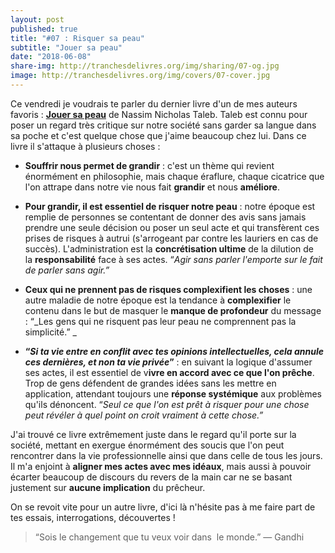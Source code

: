 ```yaml
---
layout: post
published: true
title: "#07 : Risquer sa peau"
subtitle: "Jouer sa peau"
date: "2018-06-08"
share-img: http://tranchesdelivres.org/img/sharing/07-og.jpg
image: http://tranchesdelivres.org/img/covers/07-cover.jpg
---
```


Ce vendredi je voudrais te parler du dernier livre d'un de mes auteurs favoris : **[Jouer sa peau](https://amzn.to/2I4Wu6c)** de Nassim Nicholas Taleb. Taleb est connu pour poser un regard très critique sur notre société sans garder sa langue dans sa poche et c'est quelque chose que j'aime beaucoup chez lui. Dans ce livre il s'attaque à plusieurs choses : 

- **Souffrir nous permet de grandir** : c'est un thème qui revient énormément en philosophie, mais chaque éraflure, chaque cicatrice que l'on attrape dans notre vie nous fait **grandir** et nous **améliore**.    

- **Pour grandir, il est essentiel de risquer notre peau** : notre époque est remplie de personnes se contentant de donner des avis sans jamais prendre une seule décision ou poser un seul acte et qui transfèrent ces prises de risques à autrui (s'arrogeant par contre les lauriers en cas de succès). L'administration est la **concrétisation ultime** de la dilution de la **responsabilité** face à ses actes. “_Agir sans parler l'emporte sur le fait de parler sans agir.”_  

- **Ceux qui ne prennent pas de risques complexifient les choses** : une autre maladie de notre époque est la tendance à **complexifier** le contenu dans le but de masquer le **manque de profondeur** du message : “_Les gens qui ne risquent pas leur peau ne comprennent pas la simplicité.”  _
- **“_Si ta vie entre en conflit avec tes opinions intellectuelles, cela annule ces dernières, et non ta vie privée_”** : en suivant la logique d'assumer ses actes, il est essentiel de v**ivre en accord avec ce que l'on prêche**. Trop de gens défendent de grandes idées sans les mettre en application, attendant toujours une **réponse systémique** aux problèmes qu'ils dénoncent. “_Seul ce que l'on est prêt à risquer pour une chose peut révéler à quel point on croit vraiment à cette chose.”_

J'ai trouvé ce livre extrêmement juste dans le regard qu'il porte sur la société, mettant en exergue énormément des soucis que l'on peut rencontrer dans la vie professionnelle ainsi que dans celle de tous les jours. Il m'a enjoint à **aligner mes actes avec mes idéaux**, mais aussi à pouvoir écarter beaucoup de discours du revers de la main car ne se basant justement sur **aucune implication** du prêcheur. 

On se revoit vite pour un autre livre, d'ici là n'hésite pas à me faire part de tes essais, interrogations, découvertes !

>“Sois le changement que tu veux voir dans  le monde.”&nbsp;— Gandhi
